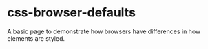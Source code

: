 # css-browser-defaults
A basic page to demonstrate how browsers have differences in how elements are styled.
